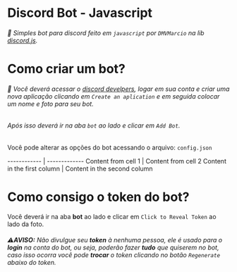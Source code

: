 # Discord Bot - Javascript

###### 📡 Simples bot para discord feito em `javascript` por `DMVMarcio` na lib [discord.js](https://discord.js.org/#/docs).

# Como criar um bot?

###### 🔨 Você deverá acessar o [discord develpers](https://discordapp.com/developers/applications/me), logar em sua conta e criar uma nova aplicação clicando em `Create an aplication` e em seguida colocar um nome e foto para seu bot. <h6> Após isso deverá ir na aba `bot` ao lado e clicar em `Add Bot`.

Você pode alterar as opções do bot acessando o arquivo: `config.json`

------------ | -------------
Content from cell 1 | Content from cell 2
Content in the first column | Content in the second column

# Como consigo o token do bot?

Você deverá ir na aba **bot** ao lado e clicar em `Click to Reveal Token` ao lado da foto.<h6>⚠**AVISO:** Não divulgue seu **token** à nenhuma pessoa, ele é usado para o **login** na conta do bot, ou seja, poderão fazer **tudo** que quiserem no bot, caso isso ocorra você pode **trocar** o token clicando no botão `Regenerate` abaixo do token.
